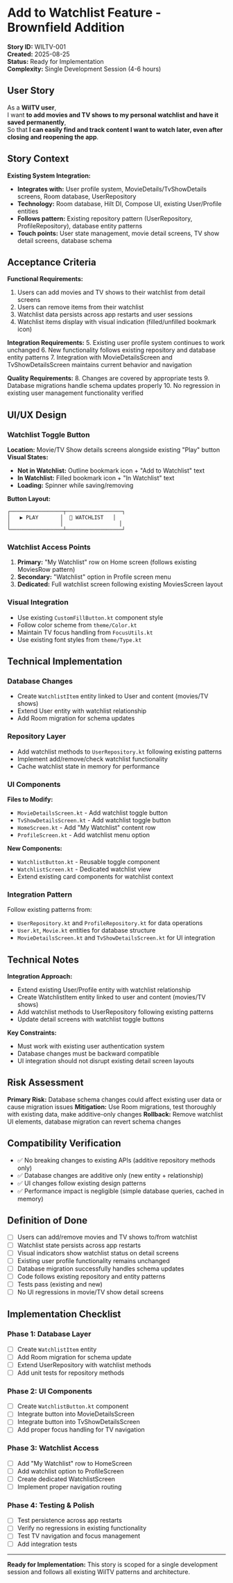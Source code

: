 # Add to Watchlist Feature - Brownfield Addition

**Story ID:** WILTV-001  
**Created:** 2025-08-25  
**Status:** Ready for Implementation  
**Complexity:** Single Development Session (4-6 hours)

## User Story

As a **WilTV user**,  
I want **to add movies and TV shows to my personal watchlist and have it saved permanently**,  
So that **I can easily find and track content I want to watch later, even after closing and reopening the app**.

## Story Context

**Existing System Integration:**
- **Integrates with:** User profile system, MovieDetails/TvShowDetails screens, Room database, UserRepository
- **Technology:** Room database, Hilt DI, Compose UI, existing User/Profile entities  
- **Follows pattern:** Existing repository pattern (UserRepository, ProfileRepository), database entity patterns
- **Touch points:** User state management, movie detail screens, TV show detail screens, database schema

## Acceptance Criteria

**Functional Requirements:**
1. Users can add movies and TV shows to their watchlist from detail screens
2. Users can remove items from their watchlist  
3. Watchlist data persists across app restarts and user sessions
4. Watchlist items display with visual indication (filled/unfilled bookmark icon)

**Integration Requirements:**
5. Existing user profile system continues to work unchanged
6. New functionality follows existing repository and database entity patterns
7. Integration with MovieDetailsScreen and TvShowDetailsScreen maintains current behavior and navigation

**Quality Requirements:**
8. Changes are covered by appropriate tests
9. Database migrations handle schema updates properly
10. No regression in existing user management functionality verified

## UI/UX Design

### Watchlist Toggle Button
**Location:** Movie/TV Show details screens alongside existing "Play" button
**Visual States:**
- **Not in Watchlist:** Outline bookmark icon + "Add to Watchlist" text
- **In Watchlist:** Filled bookmark icon + "In Watchlist" text  
- **Loading:** Spinner while saving/removing

**Button Layout:**
```
┌─────────────────┬──────────────────┐
│   ▶ PLAY       │  🔖 WATCHLIST   │
│                │                  │
└─────────────────┴──────────────────┘
```

### Watchlist Access Points
1. **Primary:** "My Watchlist" row on Home screen (follows existing MoviesRow pattern)
2. **Secondary:** "Watchlist" option in Profile screen menu
3. **Dedicated:** Full watchlist screen following existing MoviesScreen layout

### Visual Integration
- Use existing `CustomFillButton.kt` component style
- Follow color scheme from `theme/Color.kt`
- Maintain TV focus handling from `FocusUtils.kt`
- Use existing font styles from `theme/Type.kt`

## Technical Implementation

### Database Changes
- Create `WatchlistItem` entity linked to User and content (movies/TV shows)
- Extend User entity with watchlist relationship
- Add Room migration for schema updates

### Repository Layer
- Add watchlist methods to `UserRepository.kt` following existing patterns
- Implement add/remove/check watchlist functionality
- Cache watchlist state in memory for performance

### UI Components
**Files to Modify:**
- `MovieDetailsScreen.kt` - Add watchlist toggle button
- `TvShowDetailsScreen.kt` - Add watchlist toggle button
- `HomeScreen.kt` - Add "My Watchlist" content row
- `ProfileScreen.kt` - Add watchlist menu option

**New Components:**
- `WatchlistButton.kt` - Reusable toggle component
- `WatchlistScreen.kt` - Dedicated watchlist view
- Extend existing card components for watchlist context

### Integration Pattern
Follow existing patterns from:
- `UserRepository.kt` and `ProfileRepository.kt` for data operations
- `User.kt`, `Movie.kt` entities for database structure
- `MovieDetailsScreen.kt` and `TvShowDetailsScreen.kt` for UI integration

## Technical Notes

**Integration Approach:** 
- Extend existing User/Profile entity with watchlist relationship
- Create WatchlistItem entity linked to user and content (movies/TV shows)
- Add watchlist methods to UserRepository following existing patterns
- Update detail screens with watchlist toggle buttons

**Key Constraints:** 
- Must work with existing user authentication system
- Database changes must be backward compatible
- UI integration should not disrupt existing detail screen layouts

## Risk Assessment

**Primary Risk:** Database schema changes could affect existing user data or cause migration issues
**Mitigation:** Use Room migrations, test thoroughly with existing data, make additive-only changes
**Rollback:** Remove watchlist UI elements, database migration can revert schema changes

## Compatibility Verification

- ✅ No breaking changes to existing APIs (additive repository methods only)
- ✅ Database changes are additive only (new entity + relationship)
- ✅ UI changes follow existing design patterns
- ✅ Performance impact is negligible (simple database queries, cached in memory)

## Definition of Done

- [ ] Users can add/remove movies and TV shows to/from watchlist
- [ ] Watchlist state persists across app restarts  
- [ ] Visual indicators show watchlist status on detail screens
- [ ] Existing user profile functionality remains unchanged
- [ ] Database migration successfully handles schema updates
- [ ] Code follows existing repository and entity patterns
- [ ] Tests pass (existing and new)
- [ ] No UI regressions in movie/TV show detail screens

## Implementation Checklist

### Phase 1: Database Layer
- [ ] Create `WatchlistItem` entity
- [ ] Add Room migration for schema update
- [ ] Extend UserRepository with watchlist methods
- [ ] Add unit tests for repository methods

### Phase 2: UI Components  
- [ ] Create `WatchlistButton.kt` component
- [ ] Integrate button into MovieDetailsScreen
- [ ] Integrate button into TvShowDetailsScreen
- [ ] Add proper focus handling for TV navigation

### Phase 3: Watchlist Access
- [ ] Add "My Watchlist" row to HomeScreen
- [ ] Add watchlist option to ProfileScreen
- [ ] Create dedicated WatchlistScreen
- [ ] Implement proper navigation routing

### Phase 4: Testing & Polish
- [ ] Test persistence across app restarts
- [ ] Verify no regressions in existing functionality
- [ ] Test TV navigation and focus management
- [ ] Add integration tests

---

**Ready for Implementation:** This story is scoped for a single development session and follows all existing WilTV patterns and architecture.